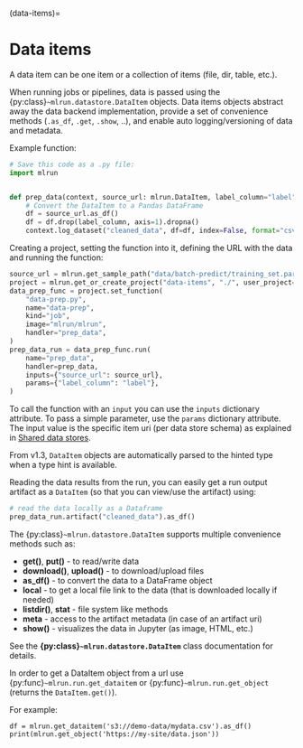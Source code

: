 (data-items)=
# Data items

A data item can be one item or a collection of items (file, dir, table, etc.).

When running jobs or pipelines, data is passed using the {py:class}`~mlrun.datastore.DataItem` objects. Data items objects abstract away
the data backend implementation, provide a set of convenience methods (`.as_df`, `.get`, `.show`, ..), and enable auto logging/versioning
of data and metadata.

Example function:

```python
# Save this code as a .py file:
import mlrun


def prep_data(context, source_url: mlrun.DataItem, label_column="label"):
    # Convert the DataItem to a Pandas DataFrame
    df = source_url.as_df()
    df = df.drop(label_column, axis=1).dropna()
    context.log_dataset("cleaned_data", df=df, index=False, format="csv")
```

Creating a project, setting the function into it, defining the URL with the data and running the function:

```python
source_url = mlrun.get_sample_path("data/batch-predict/training_set.parquet")
project = mlrun.get_or_create_project("data-items", "./", user_project=True)
data_prep_func = project.set_function(
    "data-prep.py",
    name="data-prep",
    kind="job",
    image="mlrun/mlrun",
    handler="prep_data",
)
prep_data_run = data_prep_func.run(
    name="prep_data",
    handler=prep_data,
    inputs={"source_url": source_url},
    params={"label_column": "label"},
)
```

To call the function with an `input` you can use the `inputs` dictionary attribute. To pass
a simple parameter, use the `params` dictionary attribute. The input value is the specific item uri
(per data store schema) as explained in [Shared data stores](../store/datastore.md).

From v1.3, `DataItem` objects are automatically parsed to the hinted type when a type hint is available.

Reading the data results from the run, you can easily get a run output artifact as a `DataItem` (so that you can view/use the artifact) using:

```python
# read the data locally as a Dataframe
prep_data_run.artifact("cleaned_data").as_df()
```

The {py:class}`~mlrun.datastore.DataItem` supports multiple convenience methods such as:
* **get()**, **put()** - to read/write data
* **download()**, **upload()** - to download/upload files
* **as_df()** - to convert the data to a DataFrame object
* **local** - to get a local file link to the data (that is downloaded locally if needed)
* **listdir()**, **stat** - file system like methods
* **meta** - access to the artifact metadata (in case of an artifact uri)
* **show()** - visualizes the data in Jupyter (as image, HTML, etc.)

See the **{py:class}`~mlrun.datastore.DataItem`** class documentation for details.

In order to get a DataItem object from a url use {py:func}`~mlrun.run.get_dataitem` or
{py:func}`~mlrun.run.get_object` (returns the `DataItem.get()`).

For example:

    df = mlrun.get_dataitem('s3://demo-data/mydata.csv').as_df()
    print(mlrun.get_object('https://my-site/data.json'))
